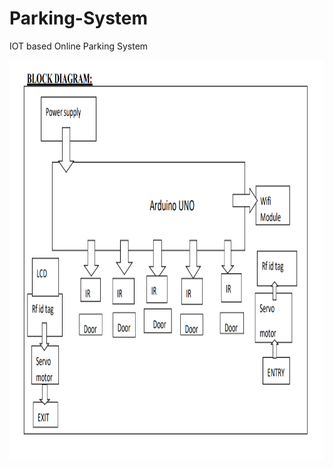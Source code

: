 # Parking-System
IOT based Online Parking System

<img src="https://github.com/rock12231/Online-Parking-System/blob/master/block.png" height="640">
